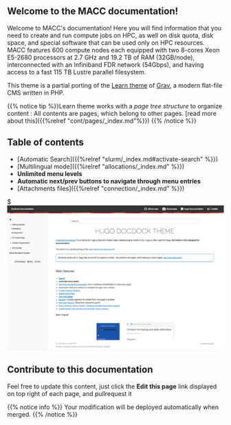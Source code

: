 ## 	Welcome to the MACC documentation!

Welcome to MACC's documentation! Here you will find information that you need to create and run compute jobs on HPC, as well on disk quota, disk space, and special software that can be used only on HPC resources. MACC features 600 compute nodes each equipped with two 8-cores Xeon E5-2680 processors at 2.7 GHz and 19.2 TB of RAM (32GB/node), interconnected with an Infiniband FDR network (54Gbps), and having access to a fast 115 TB Lustre parallel filesystem.



This theme is a partial porting of the [Learn theme](http://learn.getgrav.org/) of [Grav](https://getgrav.org/), a modern flat-file CMS written in PHP.

{{% notice tip %}}Learn theme works with a _page tree structure_ to organize content : All contents are pages, which belong to other pages. [read more about this]({{%relref "cont/pages/_index.md"%}}) 
{{% /notice %}}

## Table of contents

* [Automatic Search]({{%relref "slurm/_index.md#activate-search" %}})
* [Multilingual mode]({{%relref "allocations/_index.md" %}})
* **Unlimited menu levels**
* **Automatic next/prev buttons to navigate through menu entries**
* [Attachments files]({{%relref "connection/_index.md" %}})

$![Screenshot](https://github.com/matcornic/hugo-theme-learn/raw/master/images/screenshot.png?width=40pc&classes=shadow)

## Contribute to this documentation
Feel free to update this content, just click the **Edit this page** link displayed on top right of each page, and pullrequest it

{{% notice info %}}
Your modification will be deployed automatically when merged.
{{% /notice %}}
